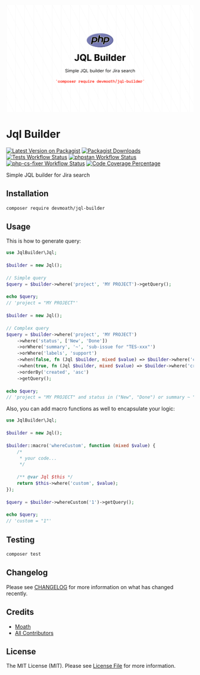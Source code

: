 ![logo](art/logo.png)

# Jql Builder

[![Latest Version on Packagist](https://img.shields.io/packagist/v/devmoath/jql-builder.svg?style=for-the-badge)](https://packagist.org/packages/devmoath/jql-builder)
[![Packagist Downloads](https://img.shields.io/packagist/dt/devmoath/jql-builder?style=for-the-badge)](https://packagist.org/packages/devmoath/jql-builder)
[![Tests Workflow Status](https://img.shields.io/github/workflow/status/devmoath/jql-builder/tests?label=Tests&style=for-the-badge)](https://github.com/DevMoath/jql-builder/actions/workflows/tests.yml)
[![phpstan Workflow Status](https://img.shields.io/github/workflow/status/devmoath/jql-builder/phpstan?label=phpstan&style=for-the-badge)](https://github.com/DevMoath/jql-builder/actions/workflows/phpstan.yml)
[![php-cs-fixer Workflow Status](https://img.shields.io/github/workflow/status/devmoath/jql-builder/php-cs-fixer?label=php-cs-fixer&style=for-the-badge)](https://github.com/DevMoath/jql-builder/actions/workflows/php-cs-fixer.yml)
[![Code Coverage Percentage](https://img.shields.io/codecov/c/gh/devmoath/jql-builder?style=for-the-badge&token=L3WY57B8P1)](https://codecov.io/gh/DevMoath/jql-builder)

Simple JQL builder for Jira search

## Installation

```bash
composer require devmoath/jql-builder
```

## Usage

This is how to generate query:

```php
use JqlBuilder\Jql;

$builder = new Jql();

// Simple query
$query = $builder->where('project', 'MY PROJECT')->getQuery();

echo $query;
// 'project = "MY PROJECT"'

$builder = new Jql();

// Complex query
$query = $builder->where('project', 'MY PROJECT')
    ->where('status', ['New', 'Done'])
    ->orWhere('summary', '~', 'sub-issue for "TES-xxx"')
    ->orWhere('labels', 'support')
    ->when(false, fn (Jql $builder, mixed $value) => $builder->where('creator', 'admin'))
    ->when(true, fn (Jql $builder, mixed $value) => $builder->where('creator', 'guest'))
    ->orderBy('created', 'asc')
    ->getQuery();

echo $query;
// 'project = "MY PROJECT" and status in ("New", "Done") or summary ~ "sub-issue for \"TES-xxx\"" or labels = "support" and creator = "guest" order by created asc'
```

Also, you can add macro functions as well to encapsulate your logic:

```php
use JqlBuilder\Jql;

$builder = new Jql();

$builder::macro('whereCustom', function (mixed $value) {
    /*
     * your code...
     */
    
    /** @var Jql $this */
    return $this->where('custom', $value);
});

$query = $builder->whereCustom('1')->getQuery();

echo $query;
// 'custom = "1"'
```

## Testing

```bash
composer test
```

## Changelog

Please see [CHANGELOG](CHANGELOG.md) for more information on what has changed recently.

## Credits

- [Moath](https://github.com/devmoath)
- [All Contributors](https://github.com/DevMoath/jql-builder/graphs/contributors)

## License

The MIT License (MIT). Please see [License File](LICENSE.md) for more information.
